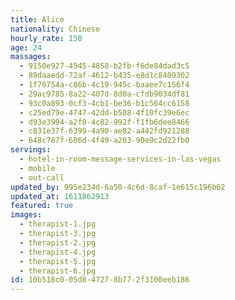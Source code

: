 ```yaml
---
title: Alice
nationality: Chinese
hourly_rate: 150
age: 24
massages:
  - 9150e927-4545-4858-b2fb-f6de84dad3c5
  - 89daaedd-72af-4612-b435-e8d1c8409302
  - 1f70754a-c86b-4c19-945c-baaee7c156f4
  - 29ac9785-8a22-407d-8d0a-cfdb9034df81
  - 93c0a893-0cf3-4cb1-be36-b1c564cc6158
  - c25ed79e-4747-42dd-b508-4f10fc39e6ec
  - d93e3994-a2f8-4c82-992f-f1fb6dee8466
  - c831e37f-6399-4a90-ae82-a442fd921288
  - 648c787f-606d-4f49-a203-90e9c2d22fb0
servings:
  - hotel-in-room-message-services-in-las-vegas
  - mobile
  - out-call
updated_by: 995e234d-6a50-4c6d-8caf-1e615c196b62
updated_at: 1611862913
featured: true
images:
  - therapist-1.jpg
  - therapist-3.jpg
  - therapist-2.jpg
  - therapist-4.jpg
  - therapist-5.jpg
  - therapist-6.jpg
id: 10b518c0-05d8-4727-8b77-2f3100eeb186
---
```

